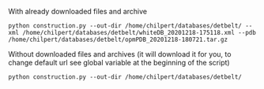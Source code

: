 
With already downloaded files and archive
```
python construction.py --out-dir /home/chilpert/databases/detbelt/ --xml /home/chilpert/databases/detbelt/whiteDB_20201218-175118.xml --pdb /home/chilpert/databases/detbelt/opmPDB_20201218-180721.tar.gz
```
Without downloaded files and archives (it will download it for you, to change default url see global variable at the beginning of the script)
```
python construction.py --out-dir /home/chilpert/databases/detbelt/
```
